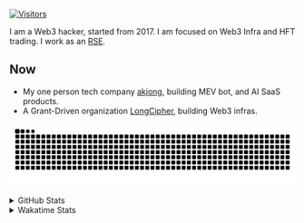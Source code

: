 <!-- markdownlint-disable MD041 MD010 MD033 -->
[![Visitors](https://api.visitorbadge.io/api/daily?path=Akagi201%2FAkagi201&label=Visitors%20Today&countColor=%2337d67a)](https://visitorbadge.io/status?path=Akagi201%2FAkagi201)

I am a Web3 hacker, started from 2017. I am focused on Web3 Infra and HFT trading.
I work as an [RSE](https://us-rse.org/about/what-is-an-rse/).

## Now

* My one person tech company [akjong](https://github.com/akjong), building MEV bot, and AI SaaS products.
* A Grant-Driven organization [LongCipher](https://github.com/longcipher), building Web3 infras.

[![github contribution grid snake animation](https://raw.githubusercontent.com/Akagi201/Akagi201/output/github-contribution-grid-snake.svg#gh-light-mode-only)](https://github.com/Akagi201)

<details>
<summary>GitHub Stats</summary>
  <a href="https://github.com/Akagi201"><img alt="Profile Detail" src="https://raw.githubusercontent.com/Akagi201/Akagi201/master/profile-summary-card-output/dracula/0-profile-details.svg" /></a>
  <a href="https://github.com/Akagi201"><img alt="Github Stats" src="https://raw.githubusercontent.com/Akagi201/Akagi201/master/profile-summary-card-output/dracula/3-stats.svg" /></a>
  <a href="https://github.com/Akagi201"><img alt="Lang By Commits" src="https://raw.githubusercontent.com/Akagi201/Akagi201/master/profile-summary-card-output/dracula/2-most-commit-language.svg" /></a>
</details>

<details>
<summary>Wakatime Stats</summary>
<br>

<!--START_SECTION:waka-->

```txt
From: 08 May 2025 - To: 15 May 2025

Total Time: 17 hrs 54 mins

Other        11 hrs 34 mins  ████████████████░░░░░░░░░   64.64 %
Rust         2 hrs 7 mins    ███░░░░░░░░░░░░░░░░░░░░░░   11.91 %
Markdown     1 hr 18 mins    █▓░░░░░░░░░░░░░░░░░░░░░░░   07.28 %
TypeScript   1 hr 10 mins    █▓░░░░░░░░░░░░░░░░░░░░░░░   06.53 %
Shell        43 mins         █░░░░░░░░░░░░░░░░░░░░░░░░   04.08 %
sh           31 mins         ▓░░░░░░░░░░░░░░░░░░░░░░░░   02.96 %
TOML         16 mins         ▒░░░░░░░░░░░░░░░░░░░░░░░░   01.50 %
Diff         7 mins          ▒░░░░░░░░░░░░░░░░░░░░░░░░   00.68 %
SSH Config   1 min           ░░░░░░░░░░░░░░░░░░░░░░░░░   00.17 %
JSON         1 min           ░░░░░░░░░░░░░░░░░░░░░░░░░   00.15 %
```

<!--END_SECTION:waka-->

</details>
